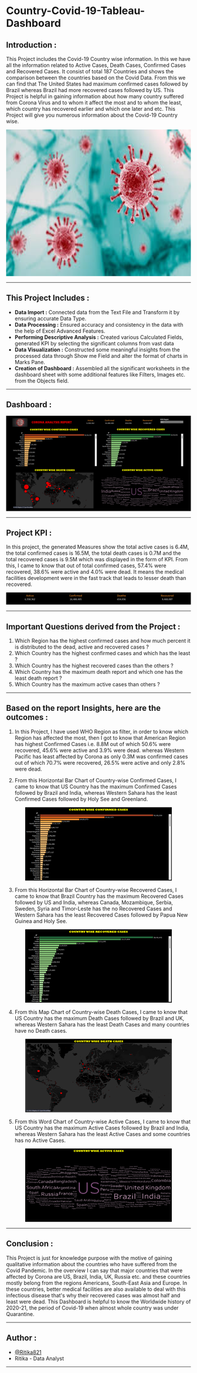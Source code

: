 # Country-Covid-19-Tableau-Dashboard


## Introduction :

This Project includes the Covid-19 Country wise information. In this we have all the information related to Active Cases, Death Cases, Confirmed Cases and Recovered Cases. It consist of total 187 Countries and shows the comparison between the countries based on the Covid Data. From this we can find that The United States had maximum confirmed cases followed by Brazil whereas Brazil had more recovered cases followed by US. This Project is helpful in gaining information about how many country suffered from Corona Virus and to whom it affect the most and to whom the least, which country has recovered earlier and which one later and etc. This Project will give you numerous information about the Covid-19 Country wise.

<p align="center">
<a><img src="https://github.com/Ritika821/Country-Covid-19-Tableau-Dashboard/blob/main/Graphs/Corona%20Virus.jpeg" width="700" height="400">
</a></p>

---------------------------------------------------------------------------------------------------------------------------------------------------------------------------


## This Project Includes :

- **Data Import :** Connected data from the Text File and Transform it by ensuring accurate Data Type.
- **Data Processing :** Ensured accuracy and consistency in the data with the help of Excel Advanced Features.
- **Performing Descriptive Analysis :** Created various Calculated Fields, generated KPI by selecting the significant columns from vast data
- **Data Visualization :** Constructed some meaningful insights from the processed data through Show me Field and alter the format of charts in Marks Pane.
- **Creation of Dashboard :** Assembled all the significant worksheets in the dashboard sheet with some additional features like Filters, Images etc. from the Objects field.

---------------------------------------------------------------------------------------------------------------------------------------------------------------------------


## Dashboard :

<p>
  <a href = "https://public.tableau.com/views/CountryCovid-19Dashboard/Country-wiseCovid-19Dashboard?:showVizHome=no&:embed=true"><img src="https://github.com/Ritika821/Country-Covid-19-Tableau-Dashboard/blob/main/Graphs/Dashboard.png"/>
  </a>
</p>

---------------------------------------------------------------------------------------------------------------------------------------------------------------------------


## Project KPI :

In this project, the generated Measures show the total active cases is 6.4M, the total confirmed cases is 16.5M, the total death cases is 0.7M and the total recovered cases is 9.5M which was displayed in the form of KPI. From this, I came to know that out of total confirmed cases, 57.4% were recovered, 38.6% were active and 4.0% were dead. It means the medical facilities development were in the fast track that leads to lesser death than recovered.

<p align="center">
<a><img src="https://github.com/Ritika821/Country-Covid-19-Tableau-Dashboard/blob/main/Graphs/KPI.png">
</a></p>

---------------------------------------------------------------------------------------------------------------------------------------------------------------------------


## Important Questions derived from the Project :

1. Which Region has the highest confirmed cases and how much percent it is distributed to the dead, active and recovered cases ?
2. Which Country has the highest confirmed cases and which has the least ?
3. Which Country has the highest recovered cases than the others ?
4. Which Country has the maximum death report and which one has the least death report ?
5. Which Country has the maximum active cases than others ?

----------------------------------------------------------------------------------------------------------------------------------------------------------------------------------------


## Based on the report Insights, here are the outcomes :

1. In this Project, I have used WHO Region as filter, in order to know which Region has affected the most, then I got to know that American Region has highest Confirmed Cases i.e. 8.8M out of which 50.6% were recovered, 45.6% were active and 3.9% were dead. whereas Western Pacific has least affected by Corona as only 0.3M was confirmed cases out of which 70.7% were recovered, 26.5% were active and only 2.8% were dead.

2. From this Horizontal Bar Chart of Country-wise Confirmed Cases, I came to know that US Country has the maximum Confirmed Cases followed by Brazil and India, whereas Western Sahara has the least Confirmed Cases
followed by Holy See and Greenland.

<p align="center">
<a><img src="https://github.com/Ritika821/Country-Covid-19-Tableau-Dashboard/blob/main/Graphs/Country%20wise%20Confirmed%20Cases.png" width="400" height="200">
</a></p>

3. From this Horizontal Bar Chart of Country-wise Recovered Cases, I came to know that Brazil Country has the maximum Recovered Cases followed by US and India, whereas Canada, Mozambique, Serbia, Sweden, Syria and Timor-Leste has the no Recovered Cases and Western Sahara has the least Recovered Cases followed by Papua New Guinea and Holy See.

<p align="center">
<a><img src="https://github.com/Ritika821/Country-Covid-19-Tableau-Dashboard/blob/main/Graphs/Country%20wise%20Recovered%20Cases.png" width="400" height="200">
</a></p>

4. From this Map Chart of Country-wise Death Cases, I came to know that US Country has the maximum Death Cases followed by Brazil and UK, whereas Western Sahara has the least Death Cases and many countries have no Death cases.

<p align="center">
<a><img src="https://github.com/Ritika821/Country-Covid-19-Tableau-Dashboard/blob/main/Graphs/Country%20wise%20Death%20Cases.png" width="400" height="200">
</a></p>

5. From this Word Chart of Country-wise Active Cases, I came to know that US Country has the maximum Active Cases followed by Brazil and India, whereas Western Sahara has the least Active Cases and some countries has no Active Cases.

<p align="center">
<a><img src="https://github.com/Ritika821/Country-Covid-19-Tableau-Dashboard/blob/main/Graphs/Country%20wise%20Active%20Cases.png" width="400" height="200">
</a></p>

--------------------------------------------------------------------------------------------------------------------------------------------------------------------


## Conclusion :

This Project is just for knowledge purpose with the motive of gaining qualitative information about the countries who have suffered from the Covid Pandemic. In the overview I can say that major countries that were affected by Corona are US, Brazil, India, UK, Russia etc. and these countries mostly belong from the regions Americans, South-East Asia and Europe. In these countries, better medical facilities are also available to deal with this infectious disease that's why their recovered cases was almost half and least were dead. This Dashboard is helpful to know the Worldwide history of 2020-21, the period of Covid-19 when almost whole country was under Quarantine.

--------------------------------------------------------------------------------------------------------------------------------------------------------------------


## Author :

- [@Ritika821](https://github.com/Ritika821)
- Ritika - Data Analyst

--------------------------------------------------------------------------------------------------------------------------------------------------------------------
